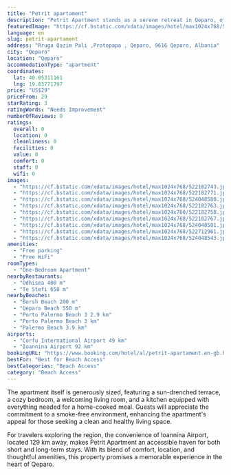 ```yaml
---
title: "Petrit apartament"
description: "Petrit Apartment stands as a serene retreat in Qeparo, offering guests a comfortable stay within walking distance of the pristine Qeparo Beach and a short drive from the tranquil Borsh Beach."
featuredImage: "https://cf.bstatic.com/xdata/images/hotel/max1024x768/522182743.jpg?k=27e4263192dd12570b4714f8e8a9a33949c1de4886e487ad120bbd6b692ea6fe&o=&hp=1"
language: en
slug: petrit-apartament
address: "Rruga Qazim Pali ,Protopapa , Qeparo, 9616 Qeparo, Albania"
city: "Qeparo"
location: "Qeparo"
accommodationType: "apartment"
coordinates:
  lat: 40.05311161
  lng: 19.83771797
price: "US$29"
priceFrom: 29
starRating: 3
ratingWords: "Needs Improvement"
numberOfReviews: 0
ratings:
  overall: 0
  location: 0
  cleanliness: 0
  facilities: 0
  value: 0
  comfort: 0
  staff: 0
  wifi: 0
images:
  - "https://cf.bstatic.com/xdata/images/hotel/max1024x768/522182743.jpg?k=27e4263192dd12570b4714f8e8a9a33949c1de4886e487ad120bbd6b692ea6fe&o=&hp=1"
  - "https://cf.bstatic.com/xdata/images/hotel/max1024x768/522182771.jpg?k=aed8c24285f17739f1b0e30a42d1dfb7b7cc7b8746a8a5412e71e0fa0f5db1de&o=&hp=1"
  - "https://cf.bstatic.com/xdata/images/hotel/max1024x768/524048580.jpg?k=b38d0403df556b8579db020f9df71f521818baaf591e1fb6fa6ea53731f4b694&o=&hp=1"
  - "https://cf.bstatic.com/xdata/images/hotel/max1024x768/522182763.jpg?k=2f1b89624d9e7e13ea03ee17e346e506f6a24c87dbfb721b325dbe7e516be4a0&o=&hp=1"
  - "https://cf.bstatic.com/xdata/images/hotel/max1024x768/522182758.jpg?k=d527248a4a184f60d4ecd50fad960e9aa5860de9cc59e10df668ab8b0537d660&o=&hp=1"
  - "https://cf.bstatic.com/xdata/images/hotel/max1024x768/522182767.jpg?k=5eed8cb7323ceadebd018be23a474ee7d94a4f607accdd16d81d554aafd051c7&o=&hp=1"
  - "https://cf.bstatic.com/xdata/images/hotel/max1024x768/524048581.jpg?k=83ef2d59f383d117f1d00c63744e03d84c8e0f67892457f8b7ff5b5f1016926f&o=&hp=1"
  - "https://cf.bstatic.com/xdata/images/hotel/max1024x768/522712961.jpg?k=94d09022ab22a93e0c10e4fde062dc41d58d617521c4f211378dda9d8f1f2833&o=&hp=1"
  - "https://cf.bstatic.com/xdata/images/hotel/max1024x768/524048543.jpg?k=b4d26ed0e0fb35ffb5c5350a302811e46f25d36e0d8508a9e2d0c3ffa3080ca2&o=&hp=1"
amenities:
  - "Free parking"
  - "Free WiFi"
roomTypes:
  - "One-Bedroom Apartment"
nearbyRestaurants:
  - "Odhisea 400 m"
  - "Te Stefi 650 m"
nearbyBeaches:
  - "Borsh Beach 200 m"
  - "Qeparo Beach 550 m"
  - "Porto Palermo Beach 3 2.9 km"
  - "Porto Palermo Beach 3 km"
  - "Palermo Beach 3.9 km"
airports:
  - "Corfu International Airport 49 km"
  - "Ioannina Airport 92 km"
bookingURL: "https://www.booking.com/hotel/al/petrit-apartament.en-gb.html?aid=8035640"
bestFor: "Best for Beach Access"
bestCategories: "Beach Access"
category: "Beach Access"
---
```


The apartment itself is generously sized, featuring a sun-drenched terrace, a cozy bedroom, a welcoming living room, and a kitchen equipped with everything needed for a home-cooked meal. Guests will appreciate the commitment to a smoke-free environment, enhancing the apartment's appeal for those seeking a clean and healthy living space.

For travelers exploring the region, the convenience of Ioannina Airport, located 129 km away, makes Petrit Apartment an accessible haven for both short and long-term stays. With its blend of comfort, location, and thoughtful amenities, this property promises a memorable experience in the heart of Qeparo.